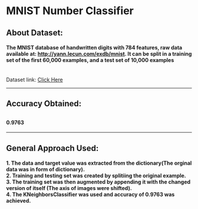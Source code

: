 # MNIST Number Classifier
 
<h2>About Dataset:</h2>
<h4>The MNIST database of handwritten digits with 784 features, raw data available at: <a href="http://yann.lecun.com/exdb/mnist/">http://yann.lecun.com/exdb/mnist</a>. It can be split in a training set of the first 60,000 examples, and a test set of 10,000 examples</h4>
<br>
Dataset link: <a href='https://www.openml.org/search?type=data&status=active&id=554'>Click Here</a>
<hr>
<h2>Accuracy Obtained: <h2>
<h4>0.9763</h4>
<hr>
<h2>General Approach Used:</h2>
<h4>
1. The data and target value was extracted from the dictionary(The orginal data was in form of dictionary).<br>
2. Training and testing set was created by splitiing the original example.
3. The training set was then augmented by appending it with the changed version of itself (The axis of images were shifted).<br>
4. The KNeighborsClassifier was used and accuracy of <b>0.9763</b> was achieved.
</h4>